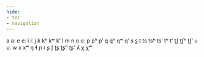 ```yaml
---
hide:
- toc
- navigation
---
```

a
aː
e
eː
i
iː
j
k
kʰ
kʷ
kʼ
l
m
n
o
oː
p
pʰ
pʼ
q
qʰ
qʷ
qʼ
s
s̪
t
ts
tsʰ
tsʼ
tʰ
tʼ
t̠ʃ
t̠ʃʰ
t̠ʃʼ
u
uː
w
x
xʷ
ŋ
ɬ
ɲ
ɾ
ʂ
ʃ
ʈʂ
ʈʂʰ
ʈʂʼ
ʎ
χ
χʷ
